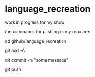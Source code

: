 # language_recreation
work in progress for my show

the commands for pushing to my repo are:

cd github/language_recreation

git add -A

git commit -m "some message"

git push
